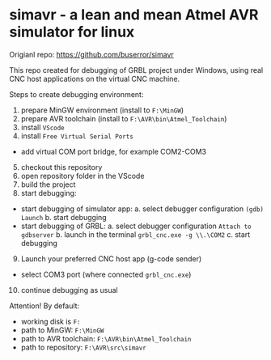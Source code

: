 simavr - a lean and mean Atmel AVR simulator for linux
======

Origianl repo: https://github.com/buserror/simavr

This repo created for debugging of GRBL project under Windows, using real CNC host applications on the virtual CNC machine.

Steps to create debugging environment:
1. prepare MinGW environment (install to `F:\MinGW`)
2. prepare AVR toolchain (install to `F:\AVR\bin\Atmel_Toolchain`)
3. install `VScode`
4. install `Free Virtual Serial Ports`
  - add virtual COM port bridge, for example COM2-COM3
5. checkout this repository
6. open repository folder in the VScode
7. build the project
8. start debugging:
  - start debugging of simulator app:
    a. select debugger configuration `(gdb) Launch`
    b. start debugging
  - start debugging of GRBL:
    a. select debugger configuration `Attach to gdbserver`
    b. launch in the terminal `grbl_cnc.exe -g \\.\COM2`
    c. start debugging
9. Launch your preferred CNC host app (g-code sender)
  - select COM3 port (where connected `grbl_cnc.exe`)
10. continue debugging as usual

Attention! By default:
 - working disk is `F:`
 - path to MinGW: `F:\MinGW`
 - path to AVR toolchain: `F:\AVR\bin\Atmel_Toolchain`
 - path to repository: `F:\AVR\src\simavr`
